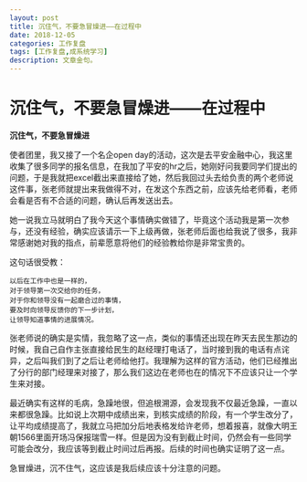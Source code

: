 ```yaml
---
layout: post
title: 沉住气，不要急冒燥进——在过程中
date: 2018-12-05
categories: 工作复盘
tags: [工作复盘,成系统学习]
description: 文章金句。
---
```


沉住气，不要急冒燥进——在过程中
====

**沉住气，不要急冒燥进**

使者团里，我又接了一个名企open day的活动，这次是去平安金融中心，我这里收集了很多同学的报名信息，在我加了平安的hr之后，她刚好问我要同学们提出的问题，于是我就把excel截出来直接给了她，然后我回过头去给负责的两个老师说这件事，张老师就提出来我做得不对，在发这个东西之前，应该先给老师看，老师会看是否有不合适的问题，确认后再发送出去。

她一说我立马就明白了我今天这个事情确实做错了，毕竟这个活动我是第一次参与，还没有经验，确实应该请示一下上级再做，张老师后面也给我说了很多，我非常感谢她对我的指点，前辈愿意将他们的经验教给你是非常宝贵的。

这句话很受教：
```
以后在工作中也是一样的，
对于领导第一次交给你的任务，
对于你和领导没有一起磨合过的事情，
要及时向领导反馈你的下一步计划，
让领导知道事情的进展情况。
```
张老师说的确实是实情，我忽略了这一点，类似的事情还出现在昨天去民生那边的时候，我自己自作主张直接给民生的赵经理打电话了，当时接到我的电话有点诧异，之后叫我们到了之后让老师给他打。我理解为这样的官方活动，他们已经推出了分行的部门经理来对接了，那么我们这边在老师也在的情况下不应该只让一个学生来对接。


最近确实有这样的毛病，急躁地很，但追根溯源，会发现我不仅最近急躁，一直以来都很急躁。比如说上次期中成绩出来，到核实成绩的阶段，有一个学生改分了，让平均成绩提高了，我就立马把加分后地表格发给许老师，想着报喜，就像大明王朝1566里面开场冯保报瑞雪一样。但是因为没有到截止时间，仍然会有一些同学可能会改分，我应该等到截止时间过后再报。后续的时间也确实证明了这一点。


急冒燥进，沉不住气，这应该是我后续应该十分注意的问题。

